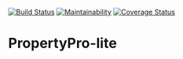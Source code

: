 [![Build Status](https://travis-ci.org/nccharles/PropertyPro-lite.svg?branch=develop)](https://travis-ci.org/nccharles/PropertyPro-lite)
[![Maintainability](https://api.codeclimate.com/v1/badges/3877d4edcb80503f7479/maintainability)](https://codeclimate.com/github/nccharles/PropertyPro-lite/maintainability)
[![Coverage Status](https://coveralls.io/repos/github/nccharles/PropertyPro-lite/badge.svg?branch=develop)](https://coveralls.io/github/nccharles/PropertyPro-lite?branch=develop)
# PropertyPro-lite
